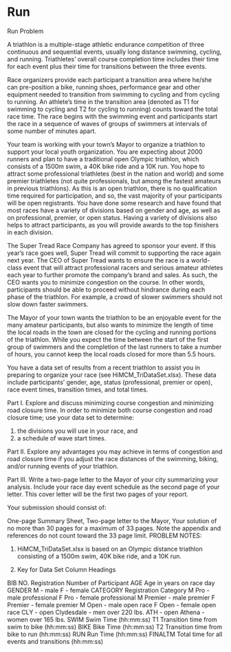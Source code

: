 # Run
Run
Problem	 
 	
A triathlon is a multiple-stage athletic endurance competition of three continuous and sequential events, usually long distance swimming, cycling, and running. Triathletes’ overall course completion time includes their time for each event plus their time for transitions between the three events.

Race organizers provide each participant a transition area where he/she can pre-position a bike, running shoes, performance gear and other equipment needed to transition from swimming to cycling and from cycling to running. An athlete’s time in the transition area (denoted as T1 for swimming to cycling and T2 for cycling to running) counts toward the total race time. The race begins with the swimming event and participants start the race in a sequence of waves of groups of swimmers at intervals of some number of minutes apart.

Your team is working with your town’s Mayor to organize a triathlon to support your local youth organization. You are expecting about 2000 runners and plan to have a traditional open Olympic triathlon, which consists of a 1500m swim, a 40K bike ride and a 10K run. You hope to attract some professional triathletes (best in the nation and world) and some premier triathletes (not quite professionals, but among the fastest amateurs in previous triathlons). As this is an open triathlon, there is no qualification time required for participation, and so, the vast majority of your participants will be open registrants. You have done some research and have found that most races have a variety of divisions based on gender and age, as well as on professional, premier, or open status. Having a variety of divisions also helps to attract participants, as you will provide awards to the top finishers in each division.

The Super Tread Race Company has agreed to sponsor your event. If this year’s race goes well, Super Tread will commit to supporting the race again next year. The CEO of Super Tread wants to ensure the race is a world-class event that will attract professional racers and serious amateur athletes each year to further promote the company’s brand and sales. As such, the CEO wants you to minimize congestion on the course. In other words, participants should be able to proceed without hindrance during each phase of the triathlon. For example, a crowd of slower swimmers should not slow down faster swimmers.

The Mayor of your town wants the triathlon to be an enjoyable event for the many amateur participants, but also wants to minimize the length of time the local roads in the town are closed for the cycling and running portions of the triathlon. While you expect the time between the start of the first group of swimmers and the completion of the last runners to take a number of hours, you cannot keep the local roads closed for more than 5.5 hours.

You have a data set of results from a recent triathlon to assist you in preparing to organize your race (see HiMCM_TriDataSet.xlsx). These data include participants’ gender, age, status (professional, premier or open), race event times, transition times, and total times.

Part I. Explore and discuss minimizing course congestion and minimizing road closure time. In order to minimize both course congestion and road closure time; use your data set to determine:
1. the divisions you will use in your race, and
2. a schedule of wave start times.

Part II. Explore any advantages you may achieve in terms of congestion and road closure time if you adjust the race distances of the swimming, biking, and/or running events of your triathlon.

Part III. Write a two-page letter to the Mayor of your city summarizing your analysis. Include your race day event schedule as the second page of your letter. This cover letter will be the first two pages of your report.

Your submission should consist of:

One-page Summary Sheet,
Two-page letter to the Mayor,
Your solution of no more than 30 pages for a maximum of 33 pages.
Note the appendix and references do not count toward the 33 page limit.
PROBLEM NOTES:

1. HiMCM_TriDataSet.xlsx is based on an Olympic distance triathlon consisting of a 1500m swim, 40K bike ride, and a 10K run.

2. Key for Data Set Column Headings


BIB NO.                               Registration Number of Participant
AGE                                     Age in years on race day
GENDER                            M - male     F - female
CATEGORY                     Registration Category
                                            M Pro - male professional F Pro - female professional
                                            M Premier - male premier F Premier - female premier
                                            M Open - male open race F Open - female open race
                                            CLY - open Clydesdale - men over 220 lbs.
                                            ATH - open Athena - women over 165 lbs.
SWIM                                Swim Time (hh:mm:ss)
T1                                       Transition time from swim to bike (hh:mm:ss)
BIKE                                 Bike Time (hh:mm:ss)
T2                                      Transition time from bike to run (hh:mm:ss)
RUN                                   Run Time (hh:mm:ss)
FINALTM                          Total time for all events and transitions (hh:mm:ss)
